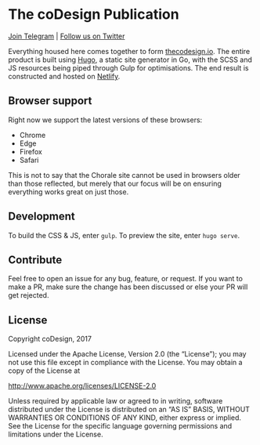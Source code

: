 # The coDesign Publication

[Join Telegram](https://t.me/thecodesignpub) | 
[Follow us on Twitter](https://twitter.com/thecodesignpub)

Everything housed here comes together to form [thecodesign.io](https://thecodesign.io). The entire product is built using [Hugo](https://gohugo.io), a static site generator in Go, with the SCSS and JS resources being piped through Gulp for optimisations. The end result is constructed and hosted on [Netlify](https://www.netlify.com/?ref=choraleappdotcomgithub).

## Browser support

Right now we support the latest versions of these browsers:

+ Chrome
+ Edge
+ Firefox
+ Safari

This is not to say that the Chorale site cannot be used in browsers older than those reflected, but merely that our focus will be on ensuring everything works great on just those.

## Development

To build the CSS & JS, enter `gulp`. To preview the site, enter `hugo serve`.

## Contribute

Feel free to open an issue for any bug, feature, or request. If you want to make a PR, make sure the change has been discussed or else your PR will get rejected.

## License

Copyright coDesign, 2017

Licensed under the Apache License, Version 2.0 (the “License”);
you may not use this file except in compliance with the License.
You may obtain a copy of the License at

  http://www.apache.org/licenses/LICENSE-2.0

Unless required by applicable law or agreed to in writing, software
distributed under the License is distributed on an “AS IS” BASIS,
WITHOUT WARRANTIES OR CONDITIONS OF ANY KIND, either express or implied.
See the License for the specific language governing permissions and
limitations under the License.
